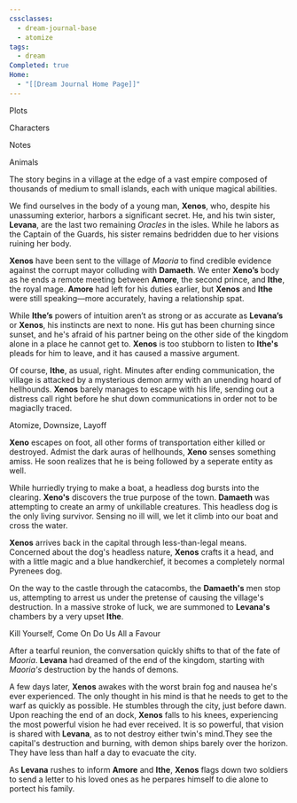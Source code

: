 ```yaml
---
cssclasses:
  - dream-journal-base
  - atomize
tags:
  - dream
Completed: true
Home:
  - "[[Dream Journal Home Page]]"
---
```

<div class="block-language-tabs">
		<div data-x-data="{ tab: 0 }">
			<div class="html-tabs">
				<div class="html-tab html-tab-active" data-x-bind:class="{ 'html-tab-active': tab == 0 }" data-x-on:click="tab = 0"> <p>Plots</p> </div>
				<div class="html-tab html-tab-not-first" data-x-bind:class="{ 'html-tab-active': tab == 1 }" data-x-on:click="tab = 1"> <p>Characters</p> </div>
				<div class="html-tab html-tab-not-first" data-x-bind:class="{ 'html-tab-active': tab == 2 }" data-x-on:click="tab = 2"> <p>Notes</p> </div>
			</div>
			<div class="html-tab-content">
				<div data-x-show="tab == 0" style="">
					<div class="wrapper grid">
						<div class="grid left">
							<div class="box">
								<div class="callout-title"> <div class="callout-title-inner"> Animals </div> </div>
								<p>The story begins in a village at the edge of a vast empire composed of thousands of medium to small islands, each with unique magical abilities.</p>
								<p>We find ourselves in the body of a young man, <b>Xenos</b>, who, despite his unassuming exterior, harbors a significant secret. He, and his twin sister, <b>Levana</b>, are the last two remaining <i>Oracles</i> in the isles. While he labors as the Captain of the Guards, his sister remains bedridden due to her visions ruining her body.</p>
								<p><b>Xenos</b> have been sent to the village of <i>Maoria</i> to find credible evidence against the corrupt mayor colluding with <b>Damaeth</b>. We enter <b>Xeno’s</b> body as he ends a remote meeting between <b>Amore</b>, the second prince, and <b>Ithe</b>, the royal mage. <b>Amore</b> had left for his duties earlier, but <b>Xenos</b> and <b>Ithe</b> were still speaking—more accurately, having a relationship spat.</p>
								<p>While <b>Ithe’s</b> powers of intuition aren’t as strong or as accurate as <b>Levana’s</b> or <b>Xenos</b>, his instincts are next to none. His gut has been churning since sunset, and he's afraid of his partner being on the other side of the kingdom alone in a place he cannot get to. <b>Xenos</b> is too stubborn to listen to <b>Ithe's</b> pleads for him to leave, and it has caused a massive argument.</p>
								<p>Of course, <b>Ithe</b>, as usual, right. Minutes after ending communication, the village is attacked by a mysterious demon army with an unending hoard of hellhounds. <b>Xenos</b> barely manages to escape with his life, sending out a distress call right before he shut down communications in order not to be magiaclly traced.</p>
							</div>
						</div>
						<div class="grid right">
							<div class="box">
								<div class="callout-title"> <div class="callout-title-inner"> Atomize, Downsize, Layoff </div> </div>
								<p><b>Xeno</b> escapes on foot, all other forms of transportation either killed or destroyed. Admist the dark auras of hellhounds, <b>Xeno</b> senses something amiss. He soon realizes that he is being followed by a seperate entity as well.</p>
								<p>While hurriedly trying to make a boat, a headless dog bursts into the clearing. <b>Xeno's</b> discovers the true purpose of the town.  <b>Damaeth</b> was attempting to create an army of unkillable creatures. This headless dog is the only living survivor. Sensing no ill will, we let it climb into our boat and cross the water.</p>
								<p><b>Xenos</b> arrives back in the capital through less-than-legal means. Concerned about the dog's headless nature, <b>Xenos</b> crafts it a head, and with a little magic and a blue handkerchief, it becomes a completely normal Pyrenees dog.</p>
								<p>On the way to the castle through the catacombs, the <b>Damaeth's</b> men stop us, attempting to arrest us under the pretense of causing the village's destruction. In a massive stroke of luck, we are summoned to <b>Levana's</b> chambers by a very upset <b>Ithe</b>.</p>
							</div>
							<div class="box">
								<div class="callout-title"> <div class="callout-title-inner">  Kill Yourself, Come On Do Us All a Favour  </div> </div>
								<p>After a tearful reunion, the conversation quickly shifts to that of the fate of <i>Maoria</i>. <b>Levana</b> had dreamed of the end of the kingdom, starting with <i>Maoria's</i> destruction by the hands of demons. </p>
								<p> A few days later, <b>Xenos</b> awakes with the worst brain fog and nausea he's ever experienced. The only thought in his mind is that he needs to get to the warf as quickly as possible. He stumbles through the city, just before dawn. Upon reaching the end of an dock, <b>Xenos</b> falls to his knees, experiencing the most powerful vision he had ever received. It is so powerful, that vision is shared with <b>Levana</b>, as to not destroy either twin's mind.They see the capital's destruction and burning, with demon ships barely over the horizon. They have less than half a day to evacuate the city.</p>
								<p>As <b>Levana</b> rushes to inform <b>Amore</b> and <b>Ithe</b>, <b>Xenos</b> flags down two soldiers to send a letter to his loved ones as he perpares himself to die alone to portect his family.</p>
							</div>
						</div>
					</div>
				</div>
			</div>
			<div data-x-show="tab == 1" style="display: none;">
				<div class="wrapper grid">
					<div class="grid left">
						<div class="box char-note">
							<div class="callout-title"> <div class="callout-title-inner">xenos (he/him) </div> </div>
							<img alt="xenos.png" src="https://raw.githubusercontent.com/lunaria79/Jackalupes-Corner/main/01%20Dream%20Journal/Dreams/05%20Atomize/Images/xenos.jpg">
							 <p><b>Xenos</b> is the pride and joy of the capital city. Known as the "people's champion", he rose from the status of street orphan to that of the revered captain of the royal guard. His kindness won over the palace servants, and his strength, physical and mental, earned him the tutelage of the  former captain of the guard.</p>
							 <p>He spends his free time caring for his sister, causing mischeif with  the second prince <b>Amore</b>, and annoying his lover and <i>Royal Mage</i> <b>Ithe</b>.</p>
						</div>
						<div class="box char-note">
							<div class="callout-title"> <div class="callout-title-inner"> amore (he/him) </div> </div>
							<img alt="error" src="https://raw.githubusercontent.com/lunaria79/Jackalupes-Corner/main/01%20Dream%20Journal/Dreams/05%20Atomize/Images/amore.jpg">
							<p>A less than serious young man, with a big heart. While known as the "people's prince", he does not believe that he is suited for the throne. He only fights for the crown due to his older brother's less than stellar treatment of those who were not nobles. </p>
						</div>
						<div class="box char-note">
							<div class="callout-title"> <div class="callout-title-inner">damaeth</div> </div>
							<img alt="error" src="https://raw.githubusercontent.com/lunaria79/Jackalupes-Corner/main/01%20Dream%20Journal/Dreams/05%20Atomize/Images/damaeth.jpg">
							<p>A few years older than <b>Amore</b>, <b>Dameth</b> is a wiry secretive man. Always caught up in one illegal business or another, yet never able to find concrete evidence against him. It is an open secret that he has sent numerous assassins for <b>Amore</b> and <b>Levana</b>.</p>
						</div>
					</div>
					<div class="grid right">
						<div class="box char-note">
							<div class="callout-title"> <div class="callout-title-inner">ithe (he/they) </div> </div>
							<img alt="starborn.png" src="https://raw.githubusercontent.com/lunaria79/Jackalupes-Corner/main/01%20Dream%20Journal/Dreams/05%20Atomize/Images/ithe.png">
							 <p><b>Ithe</b> is a <i>Starborn</i> that crash landed as a baby onto <I>Mire</I> after his matron star rejected him. He was taken in and raised by the previous <i>Royal Mage</i>, his <i>Starborn</i> status hidden from all.</p>
							 <p><i>Ithe</i> grew up alongside the rest of our motley crew, constantly being dragged into schemes "against" his will. Due to his solemn nature and smooth talking abilities, he navigated the boys ways out of many lashings.</p>
							 <p>As adults, he and the <b>Levana</b> are the most serious about their jobs, and it is a constant source of conflict with <b>Xenos</b>, due to him still wanting to goof off on the job.</p>
						</div>
						<div class="box char-note">
							<div class="callout-title"> <div class="callout-title-inner">levana (she/her) </div> </div>
							<img alt="levana.png" src="https://raw.githubusercontent.com/lunaria79/Jackalupes-Corner/main/01%20Dream%20Journal/Dreams/05%20Atomize/Images/levana.jpg">
							 <p>Due to her visions impacting her more physically than her brother, <b>Levana</b> has always been a very sickly person. Due to this, the former king had her confined to her bed chambers where she could be well enough to be of use. Instead of just sitting around, when she was healthy she threw herself into research. <b>Xenos</b> and <b>Amore</b> would often sneak out of the castle to find books and trinkets of her request.</p>
						</div>
					</div>
				</div>
			</div>
			<div data-x-show="tab == 2" style="display: none;">
				<div class="wrapper grid">
					<div class="grid left">
						<div class="box def-note">
							<div class="callout-title"> <div class="callout-title-inner"> xeno's lament </div> </div>
							<p>I stand before you today, not from the comfort of our castle and home, but from the stark reality of our situation. This morning, a devastating prophecy reached both <b>Levana</b> and me, foretelling the destruction of our beloved kingdom. I know you must be wondering why I am here, at the docks, far from the castle walls. Let me explain.</p>
							<p>I woke up this morning with the most excruciating pain in my head, a migraine that clouded my thoughts and tormented my senses. But amidst the agony, a powerful urge pulled me here, to the docks. I may have frightened some of our citizens with my unsteady gait, but what I discovered was far more terrifying than any of my actions.</p>
							<p>As soon as my feet touched the wooden planks, a flood of visions assaulted my mind. The demons, our ancient enemies, are gathering just beyond the horizon. Their army has grown, bolstered by the souls of our fallen, now twisted into thralls. Their hellhounds are more numerous than ever before. This is not a battle we can win. I beg of you, evacuate the kingdom. Save our people and our soldiers from a fate worse than death.</p>
							<p>This decision to stay might shock you, but it is one I have made with a clear mind and a heavy heart. My duty to protect this kingdom is unwavering, and I will fight to my last breath.</p>
							<p><b>Amore</b>, my dearest friend, since we were children, I knew you were destined for greatness, far surpassing that tyrant of a brother. Growing up with you has been one of the greatest joys of my life. From our spirited horse races to our fierce hunting competitions, and even in love, I have cherished every moment of besting you. But truly, you have been the brother I never had, and for that, I love you dearly. Do not mourn me, for I will haunt the kitchens, pilfering food just like old times.</p>
							<p><b>Levana</b>, my precious baby sister, my heart aches for the pain I have caused you, both physical and emotional. I am deeply sorry that I could not lift the curse that plagues you. I have not said it enough, but I love you with all my heart. Since our parents' passing, it has been you and me against the world, and I wouldn't trade that for anything. Forget my harsh words during our youth; I lashed out at the wrong person. As the last living oracle, may your future prophecies bring joy and light to the world.</p>
							<p><b>Ithe</b>, my love, I know you must be furious with me, and rightly so. I made this decision without you, and I am sorry for the pain it causes. Our last conversations were marred by my stubbornness, and I regret every argument. I know I have shattered our dreams for the future, and for that, I am deeply sorry. You deserved better than a foolish lover like me. Know that I love you to the moons and back, and I will speak your name with my dying breath.</p>
							<p>This is not the end, my dear ones. Though I stay behind, my love and spirit will always be with you. Save our people, live on, and remember me not with sorrow, but with the joy of our shared memories. Farewell.</p>
						</div>
					</div>
					<div class="grid right">
						<div class="box def-note">
							<div class="callout-title"> <div class="callout-title-inner"> ithe's journal </div> </div>
							<p>The sun shone brightly on the gardens below, a stark contrast to the storm brewing within my heart. As the <i>Royal Mage</i>, I couldn't afford to show any signs of distress. The words we exchanged still echoed in my mind, a bitter reminder of my failed attempts to keep him safe. I told him to leave the dangerous situation, but he dug his heels in like a stuborn ass. </p>
							<p>From the tower, I watched the tea gathering, trying to focus on my duties and keep my mind off the worry gnawing at me. My heart sank to my feet as I saw <b>Amore</b>, a grim look etched on his face, rush to <b>Levana's</b> side, dashing all hope from my mind. They had a quick, urgent conversation before both started heading towards my tower, ignoring all inquires from passerbys.</p>
							<p>My heart raced as I checked the comms. The message flashed before my eyes: "Mayday. Mayday. The town defenses have been breached by--" Then, "connection lost."</p>
							<p>A whirlwind of emotions surged through me. Vindication mingled with panic and anger. I was right all along. But where was he? Where the fuck was my partner? The urge to burn down a small, unnecessary building flared up, but logic had to prevail. Taking a deep breath, I steeled myself. We're finding this mule, and when we do, I'll smack the idoacity out of him.</p>
							<p>Turning on my heel, I approached the pounding on my door. We needed a plan. He was out there somewhere, and I would not rest until we brought him back safely. And when we did, heavens help me, he would never ignore my warnings again.</p>
						</div>
					</div>
				</div>
			</div>
		</div>
	</div>